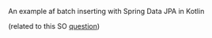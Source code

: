 An example af batch inserting with Spring Data JPA in Kotlin

(related to this SO [question](https://stackoverflow.com/a/50882952))
